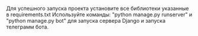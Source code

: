 Для успешного запуска проекта установите все библиотеки 
указанные в requirements.txt Используйте команды: "python manage.py runserver" и "python manage.py bot" для запуска сервера Django и запуска телеграмм бота.